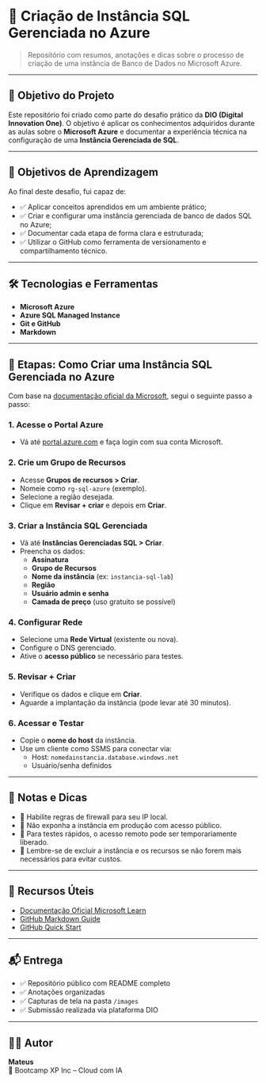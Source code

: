 # 💾 Criação de Instância SQL Gerenciada no Azure

> Repositório com resumos, anotações e dicas sobre o processo de criação de uma instância de Banco de Dados no Microsoft Azure.

---

## 🧠 Objetivo do Projeto

Este repositório foi criado como parte do desafio prático da **DIO (Digital Innovation One)**. O objetivo é aplicar os conhecimentos adquiridos durante as aulas sobre o **Microsoft Azure** e documentar a experiência técnica na configuração de uma **Instância Gerenciada de SQL**.

---

## 🎯 Objetivos de Aprendizagem

Ao final deste desafio, fui capaz de:

- ✅ Aplicar conceitos aprendidos em um ambiente prático;
- ✅ Criar e configurar uma instância gerenciada de banco de dados SQL no Azure;
- ✅ Documentar cada etapa de forma clara e estruturada;
- ✅ Utilizar o GitHub como ferramenta de versionamento e compartilhamento técnico.

---

## 🛠️ Tecnologias e Ferramentas

- **Microsoft Azure**
- **Azure SQL Managed Instance**
- **Git e GitHub**
- **Markdown**


---

## 🚀 Etapas: Como Criar uma Instância SQL Gerenciada no Azure

Com base na [documentação oficial da Microsoft](https://learn.microsoft.com/pt-br/azure/azure-sql/managed-instance/instance-create-quickstart?tabs=azure-portal), segui o seguinte passo a passo:

### 1. Acesse o Portal Azure

- Vá até [portal.azure.com](https://portal.azure.com) e faça login com sua conta Microsoft.

### 2. Crie um Grupo de Recursos

- Acesse **Grupos de recursos > Criar**.
- Nomeie como `rg-sql-azure` (exemplo).
- Selecione a região desejada.
- Clique em **Revisar + criar** e depois em **Criar**.

### 3. Criar a Instância SQL Gerenciada

- Vá até **Instâncias Gerenciadas SQL > Criar**.
- Preencha os dados:
  - **Assinatura**
  - **Grupo de Recursos**
  - **Nome da instância** (ex: `instancia-sql-lab`)
  - **Região**
  - **Usuário admin e senha**
  - **Camada de preço** (uso gratuito se possível)

### 4. Configurar Rede

- Selecione uma **Rede Virtual** (existente ou nova).
- Configure o DNS gerenciado.
- Ative o **acesso público** se necessário para testes.

### 5. Revisar + Criar

- Verifique os dados e clique em **Criar**.
- Aguarde a implantação da instância (pode levar até 30 minutos).

### 6. Acessar e Testar

- Copie o **nome do host** da instância.
- Use um cliente como SSMS para conectar via:
  - Host: `nomedainstancia.database.windows.net`
  - Usuário/senha definidos

---

## 📝 Notas e Dicas

- 🔐 Habilite regras de firewall para seu IP local.
- 🚫 Não exponha a instância em produção com acesso público.
- 🧪 Para testes rápidos, o acesso remoto pode ser temporariamente liberado.
- 🧹 Lembre-se de excluir a instância e os recursos se não forem mais necessários para evitar custos.

---

## 📎 Recursos Úteis

- [Documentação Oficial Microsoft Learn](https://learn.microsoft.com/pt-br/azure/azure-sql/managed-instance/instance-create-quickstart?tabs=azure-portal)
- [GitHub Markdown Guide](https://docs.github.com/pt/get-started/writing-on-github/getting-started-with-writing-and-formatting-on-github)
- [GitHub Quick Start](https://github.com/githubtraining/hellogitworld)

---

## 📬 Entrega

- ✅ Repositório público com README completo
- ✅ Anotações organizadas
- ✅ Capturas de tela na pasta `/images`
- ✅ Submissão realizada via plataforma DIO

---

## 👨‍💻 Autor

**Mateus**  
📍 Bootcamp XP Inc – Cloud com IA  

